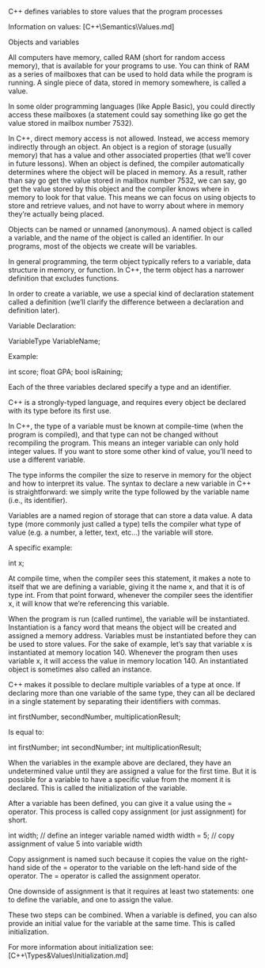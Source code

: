 C++ defines variables to store values that the program processes

Information on values:
[C++\Semantics\Values.md]

Objects and variables

All computers have memory, called RAM (short for random access memory), that is available for your programs to use. You can think of RAM as a series of mailboxes that can be used to hold data while the program is running. A single piece of data, stored in memory somewhere, is called a value.

In some older programming languages (like Apple Basic), you could directly access these mailboxes (a statement could say something like go get the value stored in mailbox number 7532).

In C++, direct memory access is not allowed. Instead, we access memory indirectly through an object. An object is a region of storage (usually memory) that has a value and other associated properties (that we’ll cover in future lessons). When an object is defined, the compiler automatically determines where the object will be placed in memory. As a result, rather than say go get the value stored in mailbox number 7532, we can say, go get the value stored by this object and the compiler knows where in memory to look for that value. This means we can focus on using objects to store and retrieve values, and not have to worry about where in memory they’re actually being placed.

Objects can be named or unnamed (anonymous). A named object is called a variable, and the name of the object is called an identifier. In our programs, most of the objects we create will be variables.

In general programming, the term object typically refers to a variable, data structure in memory, or function. In C++, the term object has a narrower definition that excludes functions.

In order to create a variable, we use a special kind of declaration statement called a definition (we’ll clarify the difference between a declaration and definition later).

Variable Declaration:

  VariableType VariableName;

Example:

  int score;
  float GPA;
  bool isRaining;

Each of the three variables declared specify a type and an identifier.

C++ is a strongly-typed language, and requires every object be declared with its type before its first use.

In C++, the type of a variable must be known at compile-time (when the program is compiled), and that type can not be changed without recompiling the program. This means an integer variable can only hold integer values. If you want to store some other kind of value, you’ll need to use a different variable.

The type informs the compiler the size to reserve in memory for the object and how to interpret its value. The syntax to declare a new variable in C++ is straightforward: we simply write the type followed by the variable name (i.e., its identifier).

Variables are a named region of storage that can store a data value. A data type (more commonly just called a type) tells the compiler what type of value (e.g. a number, a letter, text, etc…) the variable will store.

A specific example:

  int x;

At compile time, when the compiler sees this statement, it makes a note to itself that we are defining a variable, giving it the name x, and that it is of type int. From that point forward, whenever the compiler sees the identifier x, it will know that we’re referencing this variable.

When the program is run (called runtime), the variable will be instantiated. Instantiation is a fancy word that means the object will be created and assigned a memory address. Variables must be instantiated before they can be used to store values. For the sake of example, let’s say that variable x is instantiated at memory location 140. Whenever the program then uses variable x, it will access the value in memory location 140. An instantiated object is sometimes also called an instance.

C++ makes it possible to declare multiple variables of a type at once. If declaring more than one variable of the same type, they can all be declared in a single statement by separating their identifiers with commas.

  int firstNumber, secondNumber, multiplicationResult;

Is equal to:

  int firstNumber;
  int secondNumber;
  int multiplicationResult;

When the variables in the example above are declared, they have an undetermined value until they are assigned a value for the first time. But it is possible for a variable to have a specific value from the moment it is declared. This is called the initialization of the variable.

After a variable has been defined, you can give it a value using the = operator. This process is called copy assignment (or just assignment) for short.

int width; // define an integer variable named width
width = 5; // copy assignment of value 5 into variable width

Copy assignment is named such because it copies the value on the right-hand side of the = operator to the variable on the left-hand side of the operator. The = operator is called the assignment operator.

One downside of assignment is that it requires at least two statements: one to define the variable, and one to assign the value.

These two steps can be combined. When a variable is defined, you can also provide an initial value for the variable at the same time. This is called initialization.

For more information about initialization see:
[C++\Types&Values\Initialization.md]
